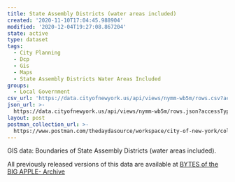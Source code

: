 ```yaml
---
title: State Assembly Districts (water areas included)
created: '2020-11-10T17:04:45.988904'
modified: '2020-12-04T19:27:08.867204'
state: active
type: dataset
tags:
  - City Planning
  - Dcp
  - Gis
  - Maps
  - State Assembly Districts Water Areas Included
groups:
  - Local Government
csv_url: 'https://data.cityofnewyork.us/api/views/nymm-wb5m/rows.csv?accessType=DOWNLOAD'
json_url: >-
  https://data.cityofnewyork.us/api/views/nymm-wb5m/rows.json?accessType=DOWNLOAD
layout: post
postman_collection_url: >-
  https://www.postman.com/thedaydasource/workspace/city-of-new-york/collection/15909983-a9fb706d-ac62-4697-bdfb-68e7eb36cf08
---
```

GIS data: Boundaries of State Assembly Districts (water areas included).

All previously released versions of this data are available at <a href="https://www1.nyc.gov/site/planning/data-maps/open-data/bytes-archive.page?sorts[year]=0">BYTES of the BIG APPLE- Archive</a>
